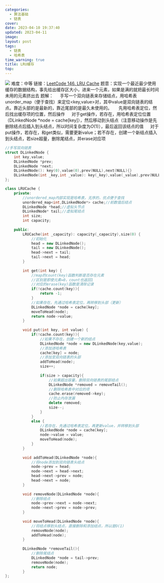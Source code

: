 ```yaml
---
categories: 
  - 算法基础
  - 链表
cover: 
date: 2023-04-10 19:37:40
updated: 2023-04-11
image: 
layout: post
tags:
  - 链表
  - 哈希表
time_warning: true
title: LRU缓存
top: 
---
```


![](https://cloudflare.remsait.com/img/20230410194125.png)
难度：中等
链接：[LeetCode 146. LRU Cache](https://leetcode.cn/problems/lru-cache/)
题意：实现一个最近最少使用缓存的数据结构，事先给出缓存区大小，进来一个元素，如果是满的就把最长时间未用的元素挤出去
题解：
&emsp; 手写一个双向链表来存储结点，用哈希表unorder_map（便于查找）来定位<key,value>对，其中value是双向链表的结点。靠近头部的是最新的，靠近尾部的是最久未使用的。
&emsp; 先用哈希表定位，然后找出缓存项的位置，然后操作
&emsp; 对于get操作，若存在，用哈希表定位位置（DLinkedNode *node = cache[key]），然后移动到头结点（注意移动操作是先删除结点后插入到头结点，所以时间复杂度为$O(1)$），最后返回该结点的值
&emsp; 对于put操作，若存在，和get类似，需要更新value；若不存在，创建一个新结点插入到头结点，若size超量，删除尾结点，并erase对应项

```c++
//手写双向链表
struct DLinkedNode {
	int key,value;
	DLinkedNode *prev;
	DLinkedNode *next;
	DLinkedNode(): key(0),value(0),prev(NULL),next(NULL){}
	DLinkedNode(int _key,int _value): key(_key),value(_value),prev(NULL), next(NULL){}
};

class LRUCache {
	private:
		//unordered_map内部实现是哈希表，无序的，优点便于查找
		unordered_map<int,DLinkedNode*> cache;//前数值后结点
		DLinkedNode *head;//虚拟头节点
		DLinkedNode* tail;//虚拟尾结点
		int size;
		int capacity;
		
	public:
		LRUCache(int _capacity): capacity(_capacity),size(0) {
			//初始化
			head = new DLinkedNode();
			tail = new DLinkedNode();
			head->next = tail;
			tail->next = head;
		}
		
		int get(int key) {
			//map的count(key)函数判断是否存在元素
			//区别是即使元素=0，count也返回1
			//对应的erase(key)函数是清除记录
			if(!cache.count(key)){
				return -1;
			}
			//如果存在，先通过哈希表定位，再转移到头部（更新）
			DLinkedNode *node = cache[key];
			moveToHead(node);
			return node->value;
		}
		
		void put(int key, int value) {
			if(!cache.count(key)){
				//如果不存在，创建一个新的结点
				DLinkedNode *node = new DLinkedNode(key,value);
				//添加进哈希表
				cache[key] = node;
				//添加至双向链表的头部
				addToHead(node);
				size++;
				
				if(size > capacity){
					//如果超出容量，删除双向链表的尾部结点
					DLinkedNode *removed = removeTail();
					//删除哈希表中对应的项
					cache.erase(removed->key);
					//防止内存泄漏
					delete removed;
					size--;
				}
			}
			else {
				//若存在，先通过哈希表定位，再更新value，并转移到头部
				DLinkedNode *node = cache[key];
				node->value = value;
				moveToHead(node);
			}
		}
		
		void addToHead(DLinkedNode *node){
			//将node添加到双向链表头结点
			node->prev = head;
			node->next = head->next;
			head->next->prev = node;
			head->next = node;
		}
		
		void removeNode(DLinkedNode *node){
			//删除结点
			node->prev->next = node->next;
			node->next->prev = node->prev;
		}
		
		void moveToHead(DLinkedNode *node){
			//将结点移到头结点，直接删除和添加结点，所以是O(1)
			removeNode(node);
			addToHead(node);
		}
		
		DLinkedNode *removeTail(){
			//删除尾结点
			DLinkedNode *node = tail->prev;
			removeNode(node);
			return node;
		}
};
```